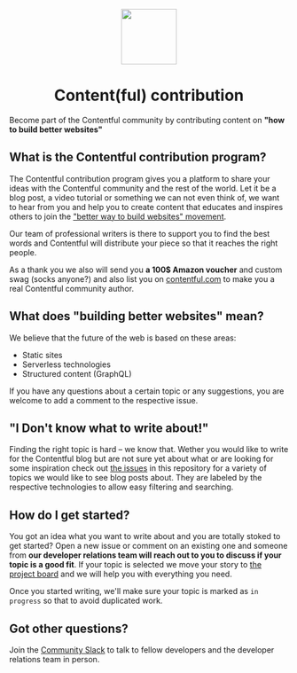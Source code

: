 <p align="center">
<img src="https://www.ctfstatic.com/emailsignature/ctf_logo.png" width="100">
<h1 align="center">Content(ful) contribution</h1>
</p>

Become part of the Contentful community by contributing content on **"how to build better websites"**

## What is the Contentful contribution program?

The Contentful contribution program gives you a platform to share your ideas with the Contentful community and the rest of the world. Let it be a blog post, a video tutorial or something we can not even think of, we want to hear from you and help you to create content that educates and inspires others to join the ["better way to build websites" movement](#what-does-building-better-websites-mean).

Our team of professional writers is there to support you to find the best words and Contentful will distribute your piece so that it reaches the right people.

As a thank you we also will send you **a 100$ Amazon voucher** and custom swag (socks anyone?) and also list you on [contentful.com](https://www.contentful.com) to make you a real Contentful community author.

## What does "building better websites" mean?

We believe that the future of the web is based on these areas:

- Static sites
- Serverless technologies
- Structured content (GraphQL)

If you have any questions about a certain topic or any suggestions, you are welcome to add a comment to the respective issue.

## "I Don't know what to write about!"

Finding the right topic is hard – we know that. Wether you would like to write for the Contentful blog but are not sure yet about what or are looking for some inspiration check out [the issues](https://github.com/contentful/contribution-program/issues) in this repository for a variety of topics we would like to see blog posts about. They are labeled by the respective technologies to allow easy filtering and searching.

## How do I get started?

You got an idea what you want to write about and you are totally stoked to get started? Open a new issue or comment on an existing one and someone from **our developer relations team will reach out to you to discuss if your topic is a good fit**. If your topic is selected we move your story to [the project board](https://github.com/contentful/contribution-program/projects/1) and we will help you with everything you need.

Once you started writing, we'll make sure your topic is marked as `in progress` so that to avoid duplicated work.

## Got other questions?

Join the [Community Slack](https://www.contentful.com/slack/) to talk to fellow developers and the developer relations team in person.